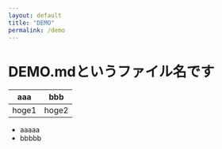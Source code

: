 ```yaml
---
layout: default
title: "DEMO"
permalink: /demo
---
```


# DEMO.mdというファイル名です

| aaa | bbb |
| -- | -- |
| hoge1 | hoge2 |

- aaaaa
- bbbbb
